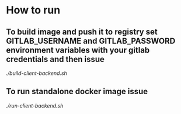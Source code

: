 # How to run

## To build image and push it to registry set GITLAB_USERNAME and GITLAB_PASSWORD environment variables with your gitlab credentials and then issue
*./build-client-backend.sh*

## To run standalone docker image issue 
*./run-client-backend.sh*
